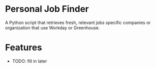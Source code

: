 # Personal Job Finder

A Python script that retrieves fresh, relevant jobs specific companies or organization that use Workday or Greenhouse. 

# Features
* TODO: fill in later
